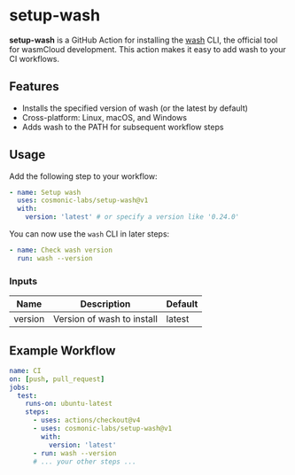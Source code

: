# setup-wash

**setup-wash** is a GitHub Action for installing the
[wash](https://github.com/wasmCloud/wash) CLI, the official tool for wasmCloud
development. This action makes it easy to add wash to your CI workflows.

## Features

- Installs the specified version of wash (or the latest by default)
- Cross-platform: Linux, macOS, and Windows
- Adds wash to the PATH for subsequent workflow steps

## Usage

Add the following step to your workflow:

```yaml
- name: Setup wash
  uses: cosmonic-labs/setup-wash@v1
  with:
    version: 'latest' # or specify a version like '0.24.0'
```

You can now use the `wash` CLI in later steps:

```yaml
- name: Check wash version
  run: wash --version
```

### Inputs

| Name    | Description                | Default |
| ------- | -------------------------- | ------- |
| version | Version of wash to install | latest  |

## Example Workflow

```yaml
name: CI
on: [push, pull_request]
jobs:
  test:
    runs-on: ubuntu-latest
    steps:
      - uses: actions/checkout@v4
      - uses: cosmonic-labs/setup-wash@v1
        with:
          version: 'latest'
      - run: wash --version
      # ... your other steps ...
```
